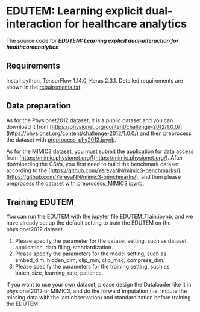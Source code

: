# EDUTEM: Learning explicit dual-interaction for healthcare analytics

The source code for ___EDUTEM: Learning explicit dual-interaction for healthcareanalytics___

## Requirements

Install python, TensorFlow 1.14.0, Keras 2.3.1.
Detailed requirements are shown in the [requirements.txt](./requirements.txt)


## Data preparation

As for the Physionet2012 dataset, it is a public dataset and you can download it from [https://physionet.org/content/challenge-2012/1.0.0/](https://physionet.org/content/challenge-2012/1.0.0/)
and then preprocess the dataset with [preprocess_phy2012.ipynb](dataset/physionet2012/preprocess_phy2012.ipynb).

As for the MIMIC3 dataset, you must submit the application for data access from [https://mimic.physionet.org/](https://mimic.physionet.org/).
After downloading the CSVs, you first need to build the benchmark dataset according to the [https://github.com/YerevaNN/mimic3-benchmarks/](https://github.com/YerevaNN/mimic3-benchmarks/),
and then please preprocess the dataset with [preprocess_MIMIC3.ipynb](dataset/MIMIC3/preprocess_MIMIC3.ipynb).


## Training EDUTEM

You can run the EDUTEM with the jupyter file [EDUTEM_Train.ipynb](EDUTEM_Train.ipynb), and we have already set up the default setting to train the EDUTEM on the physionet2012 dataset.

1. Please specify the parameter for the dataset setting, such as dataset, application, data filing, standardization.
2. Please specify the parameters for the model setting, such as embed_dim, hidden_dim, clip_min, clip_mac, compress_dim.
3. Please specify the parameters for the training setting, such as batch_size, learning_rate, patience.

If you want to use your own dataset, please design the Dataloader like it in physionet2012 or MIMIC3, and do the forward imputation (i.e. impute the missing data with the last observation) and standardization before training the EDUTEM.
